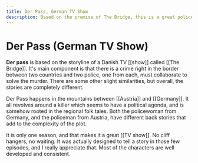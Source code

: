 ```yaml
---
title: Der Pass, German TV Show
description: Based on the premise of The Bridge, this is a great police show
---
```


# Der Pass (German TV Show)
**Der pass** is based on the storyline of a Danish TV [[show]] called [[The Bridge]]. It's main component is that there is a crime right in the border between two countries and two police, one from each, must collaborate to solve the murder. There are some other slight similarities, but overall, the stories are completely different. 

Der Pass happens in the mountains between [[Austria]] and [[Germany]]. It all revolves around a killer which seems to have a political agenda, and is somehow rooted in the regional folk tales. Both the policewoman from Germany, and the policeman from Austria, have different back stories that add to the complexity of the plot. 

It is only one season, and that makes it a great [[TV show]]. No cliff hangers, no waiting. It was actually designed to tell a story in those few episodes, and I really appreciate that. Most of the characters are well developed and consistent.